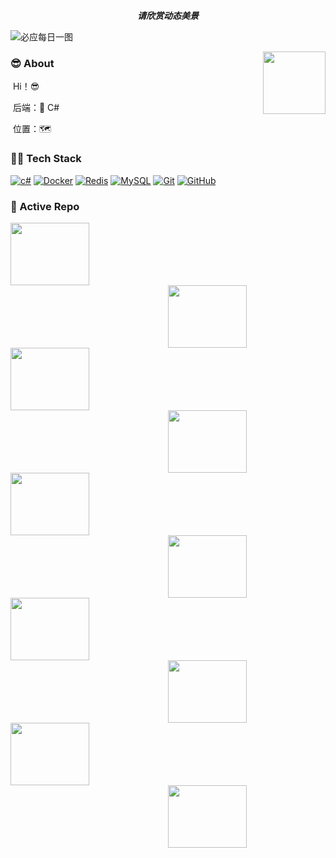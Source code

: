 <!--
 * @Descripttion: 文件用途：
 * @version: 0.0.0.0
 * @Author: xiaozhenli
 * @Date: 2020-09-09 22:06:25
 * @LastEditors: xiaozhenli
 * @LastEditTime: 2020-09-10 00:37:53
 * @FilePath: c:\Users\xiaozhenli\Desktop\Untitled-1.md
-->

<p align="center">
  <i><b>请欣赏动态美景</b></i>
  
![必应每日一图](https://api.lyiqk.cn/bing/)



<img align="right" width="100" height="100" src="https://avatars2.githubusercontent.com/u/20390658?s=400&u=cfa6da2194e4023a71bd4bd91c50d5416a25ea43&v=4">

### :sunglasses: About

​	Hi！😎    

​	后端：🔆 C#

​	位置：🗺

### 🤝🏻 Tech Stack

[![c#](https://img.shields.io/badge/NetCore-black?style=flat&logo=.net&logoColor=green&link=https://github.com/tersonly/aspnetcore)](https://github.com/tersonly/aspnetcore)
[![Docker](https://img.shields.io/badge/-Docker-black?style=flat&logo=docker&link=https://hub.docker.com/search?q=&type=image)](https://hub.docker.com/search?q=&type=image)
[![Redis](https://img.shields.io/badge/-Redis-black?style=flat&logo=redis&link=http://doc.redisfans.com/)](http://doc.redisfans.com/)
[![MySQL](https://img.shields.io/badge/-MySQL-black?style=flat&logo=mysql&link=https://github.com/tersonly/mysql-tutorial)](https://github.com/tersonly/mysql-tutorial)
[![Git](https://img.shields.io/badge/-Git-black?style=flat&logo=git&link=https://learngitbranching.js.org/?locale=zh_CN)](https://learngitbranching.js.org/?locale=zh_CN) 
[![GitHub](https://img.shields.io/badge/-GitHub-181717?style=flat&logo=github&link=https://github.com/tersonly)](https://github.com/tersonly)



### 👀 Active Repo

<p><img align="left" width="50%"  height="100" src="https://github-readme-stats.vercel.app/api/pin/?username=tersonly&repo=dotnet&theme=radical" /><img align="right" width="50%"  height="100" src="https://github-readme-stats.vercel.app/api/pin/?username=tersonly&repo=aspnetcore&theme=radical" /></p> 


<p><img align="left" width="50%" height="100"  src="https://github-readme-stats.vercel.app/api/pin/?username=tersonly&repo=extensions&theme=radical" />
<img align="right" width="50%"  height="100" src="https://github-readme-stats.vercel.app/api/pin/?username=tersonly&repo=abp&theme=radical" /></p>


<p><img align="left" width="50%" height="100" src="https://github-readme-stats.vercel.app/api/pin/?username=tersonly&repo=awesome-dotnet-core&theme=radical" />
<img align="right" width="50%"   height="100"  src="https://github-readme-stats.vercel.app/api/pin/?username=tersonly&repo=DotNetCoreArchitecture&theme=radical" /></p>


<p><img align="left" width="50%" height="100" src="https://github-readme-stats.vercel.app/api/pin/?username=tersonly&repo=Design-Pattern&theme=radical" />
<img align="right" width="50%"  height="100" src="https://github-readme-stats.vercel.app/api/pin/?username=tersonly&repo=interviews&theme=radical" /></p>


<p><img align="left" width="50%" height="100" src="https://github-readme-stats.vercel.app/api/pin/?username=tersonly&repo=SoMall&theme=radical" />
<img align="right" width="50%"  height="100" src="https://github-readme-stats.vercel.app/api/pin/?username=tersonly&repo=xbook2&theme=radical" /></p>







